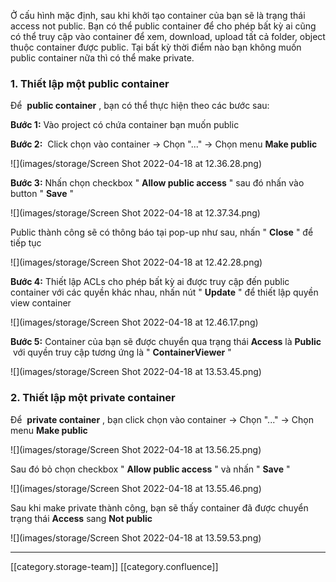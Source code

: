 Ở cấu hình mặc định, sau khi khởi tạo container của bạn sẽ là trạng thái access not public. Bạn có thể public container để cho phép bất kỳ ai cũng có thể truy cập vào container để xem, download, upload tất cả folder, object thuộc container được public. Tại bất kỳ thời điểm nào bạn không muốn public container nữa thì có thể make private. 


### 1. Thiết lập một public container
Để  **public container** , bạn có thể thực hiện theo các bước sau: 

 **Bước 1:**  Vào project có chứa container bạn muốn public 

 **Bước 2:**  Click chọn vào container → Chọn "..." → Chọn menu  **Make public** 





![](images/storage/Screen Shot 2022-04-18 at 12.36.28.png)



 **Bước 3:**  Nhấn chọn checkbox " **Allow public access** " sau đó nhấn vào button " **Save** " 





![](images/storage/Screen Shot 2022-04-18 at 12.37.34.png)

Public thành công sẽ có thông báo tại pop-up như sau, nhấn " **Close** " để tiếp tục 

![](images/storage/Screen Shot 2022-04-18 at 12.42.28.png)



 **Bước 4:**  Thiết lập ACLs cho phép bất kỳ ai được truy cập đến public container với các quyền khác nhau, nhấn nút " **Update** " để thiết lập quyền view container





![](images/storage/Screen Shot 2022-04-18 at 12.46.17.png)



 **Bước 5:**  Container của bạn sẽ được chuyển qua trạng thái  **Access**  là  **Public**  với quyền truy cập tương ứng là " **ContainerViewer** "

![](images/storage/Screen Shot 2022-04-18 at 13.53.45.png)


### 2. Thiết lập một private container
Để  **private container** , bạn click chọn vào container → Chọn "..." → Chọn menu  **Make public** 

![](images/storage/Screen Shot 2022-04-18 at 13.56.25.png)



Sau đó bỏ chọn checkbox " **Allow public access** " và nhấn " **Save** "

![](images/storage/Screen Shot 2022-04-18 at 13.55.46.png)

Sau khi make private thành công, bạn sẽ thấy container đã được chuyển trạng thái  **Access**  sang  **Not public** 

![](images/storage/Screen Shot 2022-04-18 at 13.59.53.png)





*****

[[category.storage-team]] 
[[category.confluence]] 
